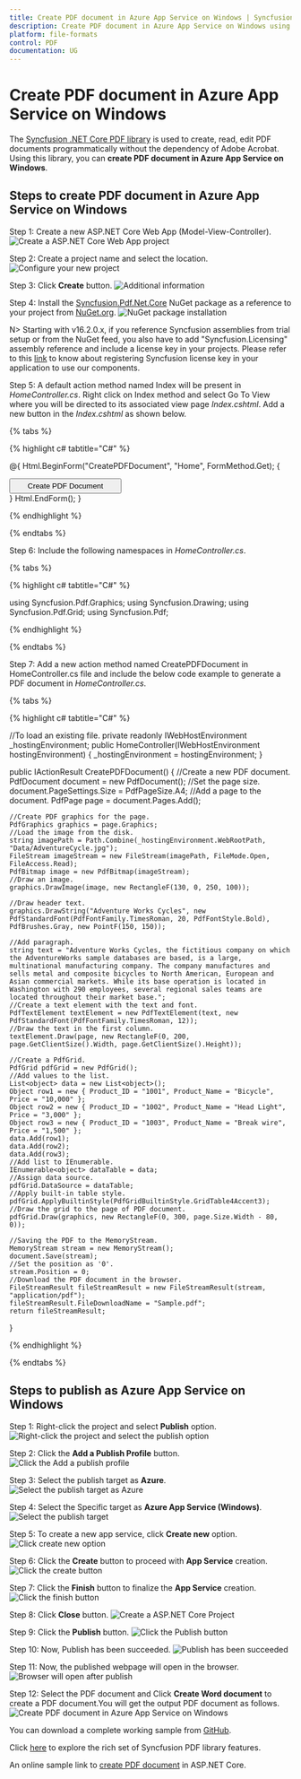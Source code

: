 ```yaml
---
title: Create PDF document in Azure App Service on Windows | Syncfusion
description: Create PDF document in Azure App Service on Windows using .NET Core PDF library without Microsoft Word or interop dependencies.
platform: file-formats
control: PDF
documentation: UG
---
```


# Create PDF document in Azure App Service on Windows

The [Syncfusion .NET Core PDF library](https://www.syncfusion.com/document-processing/pdf-framework/net-core) is used to create, read, edit PDF documents programmatically without the dependency of Adobe Acrobat. Using this library, you can **create PDF document in Azure App Service on Windows**.

## Steps to create PDF document in Azure App Service on Windows

Step 1: Create a new ASP.NET Core Web App (Model-View-Controller).
![Create a ASP.NET Core Web App project](Azure_images/Azure_app_service_windows/Create-net-core-web-app.png)

Step 2: Create a project name and select the location.
![Configure your new project](Azure_images/Azure_app_service_windows/project_configuration.png)

Step 3: Click **Create** button. 
![Additional information](Azure_images/Azure_app_service_windows/Framework_selection.png)

Step 4: Install the [Syncfusion.Pdf.Net.Core](https://www.nuget.org/packages/Syncfusion.Pdf.Net.Core/) NuGet package as a reference to your project from [NuGet.org](https://www.nuget.org/).
![NuGet package installation](Azure_images/Azure_app_service_windows/NuGet_package.png)

N> Starting with v16.2.0.x, if you reference Syncfusion assemblies from trial setup or from the NuGet feed, you also have to add "Syncfusion.Licensing" assembly reference and include a license key in your projects. Please refer to this [link](https://help.syncfusion.com/common/essential-studio/licensing/overview) to know about registering Syncfusion license key in your application to use our components.

Step 5: A default action method named Index will be present in *HomeController.cs*. Right click on Index method and select Go To View where you will be directed to its associated view page *Index.cshtml*. Add a new button in the *Index.cshtml* as shown below.

{% tabs %}

{% highlight c# tabtitle="C#" %}

@{
    Html.BeginForm("CreatePDFDocument", "Home", FormMethod.Get);
    {
        <div>
            <input type="submit" value="Create PDF Document" style="width:200px;height:27px" />
        </div>
    }
    Html.EndForm();
}

{% endhighlight %}

{% endtabs %}

Step 6: Include the following namespaces in *HomeController.cs*.

{% tabs %}

{% highlight c# tabtitle="C#" %}

using Syncfusion.Pdf.Graphics;
using Syncfusion.Drawing;
using Syncfusion.Pdf.Grid;
using Syncfusion.Pdf;

{% endhighlight %}

{% endtabs %}

Step 7: Add a new action method named CreatePDFDocument in HomeController.cs file and include the below code example to generate a PDF document in *HomeController.cs*. 

{% tabs %}

{% highlight c# tabtitle="C#" %}

//To load an existing file. 
private readonly IWebHostEnvironment _hostingEnvironment;
public HomeController(IWebHostEnvironment hostingEnvironment)
{
    _hostingEnvironment = hostingEnvironment;
}

public IActionResult CreatePDFDocument()
{
    //Create a new PDF document.
    PdfDocument document = new PdfDocument();
    //Set the page size.
    document.PageSettings.Size = PdfPageSize.A4;
    //Add a page to the document.
    PdfPage page = document.Pages.Add();

    //Create PDF graphics for the page.
    PdfGraphics graphics = page.Graphics;
    //Load the image from the disk.
    string imagePath = Path.Combine(_hostingEnvironment.WebRootPath, "Data/AdventureCycle.jpg");
    FileStream imageStream = new FileStream(imagePath, FileMode.Open, FileAccess.Read);
    PdfBitmap image = new PdfBitmap(imageStream);
    //Draw an image.
    graphics.DrawImage(image, new RectangleF(130, 0, 250, 100));

    //Draw header text. 
    graphics.DrawString("Adventure Works Cycles", new PdfStandardFont(PdfFontFamily.TimesRoman, 20, PdfFontStyle.Bold), PdfBrushes.Gray, new PointF(150, 150));

    //Add paragraph. 
    string text = "Adventure Works Cycles, the fictitious company on which the AdventureWorks sample databases are based, is a large, multinational manufacturing company. The company manufactures and sells metal and composite bicycles to North American, European and Asian commercial markets. While its base operation is located in Washington with 290 employees, several regional sales teams are located throughout their market base.";
    //Create a text element with the text and font.
    PdfTextElement textElement = new PdfTextElement(text, new PdfStandardFont(PdfFontFamily.TimesRoman, 12));
    //Draw the text in the first column.
    textElement.Draw(page, new RectangleF(0, 200, page.GetClientSize().Width, page.GetClientSize().Height));

    //Create a PdfGrid.
    PdfGrid pdfGrid = new PdfGrid();
    //Add values to the list.
    List<object> data = new List<object>();
    Object row1 = new { Product_ID = "1001", Product_Name = "Bicycle", Price = "10,000" };
    Object row2 = new { Product_ID = "1002", Product_Name = "Head Light", Price = "3,000" };
    Object row3 = new { Product_ID = "1003", Product_Name = "Break wire", Price = "1,500" };
    data.Add(row1);
    data.Add(row2);
    data.Add(row3);
    //Add list to IEnumerable.
    IEnumerable<object> dataTable = data;
    //Assign data source.
    pdfGrid.DataSource = dataTable;
    //Apply built-in table style.
    pdfGrid.ApplyBuiltinStyle(PdfGridBuiltinStyle.GridTable4Accent3);
    //Draw the grid to the page of PDF document.
    pdfGrid.Draw(graphics, new RectangleF(0, 300, page.Size.Width - 80, 0));

    //Saving the PDF to the MemoryStream.
    MemoryStream stream = new MemoryStream();
    document.Save(stream);
    //Set the position as '0'.
    stream.Position = 0;
    //Download the PDF document in the browser.
    FileStreamResult fileStreamResult = new FileStreamResult(stream, "application/pdf");
    fileStreamResult.FileDownloadName = "Sample.pdf";
    return fileStreamResult;
}

{% endhighlight %}

{% endtabs %}

## Steps to publish as Azure App Service on Windows 

Step 1: Right-click the project and select **Publish** option.
![Right-click the project and select the publish option](Azure_images/Azure_app_service_windows/Publish_button_screenshot.png)

Step 2: Click the **Add a Publish Profile** button.
![Click the Add a publish profile](Azure_images/Azure_app_service_windows/Publish_profile_screenshot.png)

Step 3: Select the publish target as **Azure**.
![Select the publish target as Azure](Azure_images/Azure_app_service_windows/Select_target.png)

Step 4: Select the Specific target as **Azure App Service (Windows)**.
![Select the publish target](Azure_images/Azure_app_service_windows/Select_azure-app-service-windows.png)

Step 5: To create a new app service, click **Create new** option.
![Click create new option](Azure_images/Azure_app_service_windows/Create_new_app_service.png)

Step 6: Click the **Create** button to proceed with **App Service** creation.
![Click the create button](Azure_images/Azure_app_service_windows/App_service_details.png)

Step 7: Click the **Finish** button to finalize the **App Service** creation.
![Click the finish button](Azure_images/Azure_app_service_windows/Finish_app_service.png)

Step 8: Click **Close** button.
![Create a ASP.NET Core Project](Azure_images/Azure_app_service_windows/profile_creation_success.png)

Step 9: Click the **Publish** button.
![Click the Publish button](Azure_images/Azure_app_service_windows/Publish_app_service.png)

Step 10: Now, Publish has been succeeded.
![Publish has been succeeded](Azure_images/Azure_app_service_windows/Publish_link.png)

Step 11: Now, the published webpage will open in the browser. 
![Browser will open after publish](Azure_images/Azure_app_service_windows/WebView.png)

Step 12: Select the PDF document and Click **Create Word document** to create a PDF document.You will get the output PDF document as follows.
![Create PDF document in Azure App Service on Windows](Azure_images/Azure_app_service_windows/Output_screenshot.png)

You can download a complete working sample from [GitHub](https://github.com/SyncfusionExamples/PDF-Examples/tree/master/Getting%20Started/Azure/Azure%20App%20Service).

Click [here](https://www.syncfusion.com/document-processing/pdf-framework/net-core) to explore the rich set of Syncfusion PDF library features. 

An online sample link to [create PDF document](https://ej2.syncfusion.com/aspnetcore/PDF/HelloWorld#/material3) in ASP.NET Core. 